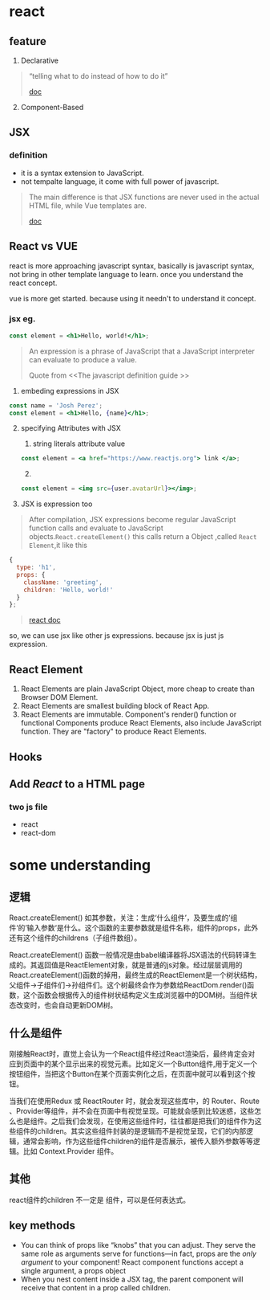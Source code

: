 # react

## feature

1. Declarative
>  “telling what to do instead of how to do it”
>
> [doc](https://medium.com/trabe/why-is-react-declarative-a-story-about-function-components-aaae83198f79#:~:text=%E2%80%9CDeclarative%E2%80%9D%2C%20at%20least%20in%20the%20programming%20sense%2C%20is,and%20just%20let%20React%20handle%20it%20from%20there.)

2. Component-Based

## JSX

### definition
* it is a syntax extension to JavaScript.
* not tempalte language, it come with full power of javascript.
> The main difference is that JSX functions are never used in the actual HTML file, while Vue templates are.
>
> [doc](https://www.freecodecamp.org/news/reacts-jsx-vs-vue-s-templates-a-showdown-on-the-front-end-b00a70470409/)

## React vs VUE
react is more approaching javascript syntax, basically is javascript syntax, not bring in other template language to learn. once you understand the react concept.

vue is more get started. because using it needn't to understand it concept.

### jsx eg.
``` jsx 
const element = <h1>Hello, world!</h1>;
```
> An expression is a phrase of JavaScript that a JavaScript interpreter can evaluate to produce a value. 
>
> Quote from \<\<The javascript definition guide \>\>

1. embeding expressions in JSX
```jsx
const name = 'Josh Perez';
const element = <h1>Hello, {name}</h1>;
```
2. specifying Attributes with JSX

    1. string literals attribute value
    ``` jsx
    const element = <a href="https://www.reactjs.org"> link </a>;
    ```
    2.
    ``` jsx
    const element = <img src={user.avatarUrl}></img>;
    ```

3.  JSX is expression too

>After compilation, JSX expressions become regular JavaScript function calls and evaluate to JavaScript objects.``` React.createElement() ```
this calls return a Object ,called ``` React Element ```,it like this 
```javascript  
{
  type: 'h1',
  props: {
    className: 'greeting',
    children: 'Hello, world!'
  }
};
```
> [react doc](https://reactjs.org/docs/introducing-jsx.html#jsx-is-an-expression-too)

so, we can use jsx like other js expressions. because jsx is just js expression.

## React Element
1. React Elements are  plain JavaScript Object, more cheap to create than Browser DOM Element.
2. React Elements are smallest building block of React App.
3. React Elements are immutable. Component's render() function or functional Components produce React Elements, also include JavaScript function. They are "factory" to produce React Elements.

## Hooks

## Add _React_ to a HTML page

### two js file
+ react 
+ react-dom

# some understanding
## 逻辑 
React.createElement() 如其参数，关注：生成‘什么组件’，及要生成的’组件‘的’输入参数‘是什么。这个函数的主要参数就是组件名称，组件的props，此外还有这个组件的childrens（子组件数组）。

React.createElement() 函数一般情况是由babel编译器将JSX语法的代码转译生成的。其返回值是ReactElement对象，就是普通的js对象。经过层层调用的React.createElement()函数的掉用，最终生成的ReactElement是一个树状结构，父组件->子组件们->孙组件们。这个树最终会作为参数给ReactDom.render()函数，这个函数会根据传入的组件树状结构定义生成浏览器中的DOM树。当组件状态改变时，也会自动更新DOM树。
## 什么是组件
刚接触React时，直觉上会认为一个React组件经过React渲染后，最终肯定会对应到页面中的某个显示出来的视觉元素。比如定义一个Button组件,用于定义一个按钮组件，当把这个Button在某个页面实例化之后，在页面中就可以看到这个按钮。

当我们在使用Redux 或 ReactRouter 时，就会发现这些库中，的 Router、Route 、Provider等组件，并不会在页面中有视觉呈现。可能就会感到比较迷惑，这些怎么也是组件。之后我们会发现，在使用这些组件时，往往都是把我们的组件作为这些组件的children。其实这些组件封装的是逻辑而不是视觉呈现，它们的内部逻辑，通常会影响，作为这些组件children的组件是否展示，被传入额外参数等等逻辑。比如 Context.Provider 组件。

## 其他
react组件的children 不一定是 组件，可以是任何表达式。

## key methods
+ You can think of props like “knobs” that you can adjust. They serve the same role as arguments serve for functions—in fact, props are the *only argument* to your component! React component functions accept a single argument, a props object
+ When you nest content inside a JSX tag, the parent component will receive that content in a prop called children.

